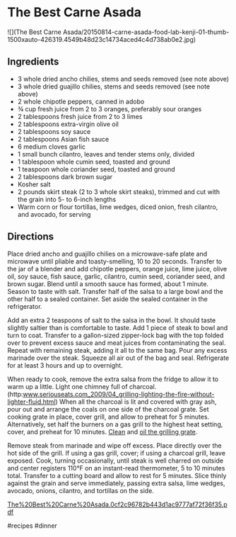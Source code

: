 # The Best Carne Asada
![](The Best Carne Asada/20150814-carne-asada-food-lab-kenji-01-thumb-1500xauto-426319.4549b48d23c14734aced4c4d738ab0e2.jpg)

## Ingredients
* 3 whole dried ancho chilies, stems and seeds removed (see note above)
* 3 whole dried guajillo chilies, stems and seeds removed (see note above)
* 2 whole chipotle peppers, canned in adobo
* ¾ cup fresh juice from 2 to 3 oranges, preferably sour oranges
* 2 tablespoons fresh juice from 2 to 3 limes
* 2 tablespoons extra-virgin olive oil
* 2 tablespoons soy sauce
* 2 tablespoons Asian fish sauce
* 6 medium cloves garlic
* 1 small bunch cilantro, leaves and tender stems only, divided
* 1 tablespoon whole cumin seed, toasted and ground
* 1 teaspoon whole coriander seed, toasted and ground
* 2 tablespoons dark brown sugar
* Kosher salt
* 2 pounds skirt steak (2 to 3 whole skirt steaks), trimmed and cut with the grain into 5- to 6-inch lengths
* Warm corn or flour tortillas, lime wedges, diced onion, fresh cilantro, and avocado, for serving

## Directions
Place dried ancho and guajillo chilies on a microwave-safe plate and microwave until pliable and toasty-smelling, 10 to 20 seconds. Transfer to the jar of a blender and add chipotle peppers, orange juice, lime juice, olive oil, soy sauce, fish sauce, garlic, cilantro, cumin seed, coriander seed, and brown sugar. Blend until a smooth sauce has formed, about 1 minute. Season to taste with salt. Transfer half of the salsa to a large bowl and the other half to a sealed container. Set aside the sealed container in the refrigerator.

Add an extra 2 teaspoons of salt to the salsa in the bowl. It should taste slightly saltier than is comfortable to taste. Add 1 piece of steak to bowl and turn to coat. Transfer to a gallon-sized zipper-lock bag with the top folded over to prevent excess sauce and meat juices from contaminating the seal. Repeat with remaining steak, adding it all to the same bag. Pour any excess marinade over the steak. Squeeze all air out of the bag and seal. Refrigerate for at least 3 hours and up to overnight.

When ready to cook, remove the extra salsa from the fridge to allow it to warm up a little. Light one chimney full of charcoal. (http:www.seriouseats.com_2009/04_grilling-lighting-the-fire-without-lighter-fluid.html) When all the charcoal is lit and covered with gray ash, pour out and arrange the coals on one side of the charcoal grate. Set cooking grate in place, cover grill, and allow to preheat for 5 minutes. Alternatively, set half the burners on a gas grill to the highest heat setting, cover, and preheat for 10 minutes. [Clean](http://www.seriouseats.com/2010/04/how-to-clean-your-grill-barbecue-oiling-thegrate-charcoal.html#cleaningthegrillgrate) and [oil the grilling grate](http://www.seriouseats.com/2010/04/how-to-clean-your-grill-barbecue-oiling-thegrate-charcoal.html#oilingthegrate).

Remove steak from marinade and wipe off excess. Place directly over the hot side of the grill. If using a gas grill, cover; if using a charcoal grill, leave exposed. Cook, turning occasionally, until steak is well charred on outside and center registers 110°F on an instant-read thermometer, 5 to 10 minutes total. Transfer to a cutting board and allow to rest for 5 minutes. Slice thinly against the grain and serve immediately, passing extra salsa, lime wedges, avocado, onions, cilantro, and tortillas on the side.

<a href='The%20Best%20Carne%20Asada.0cf2c96782b443d1ac9777af72f36f35.pdf'>The%20Best%20Carne%20Asada.0cf2c96782b443d1ac9777af72f36f35.pdf</a>

#recipes #dinner